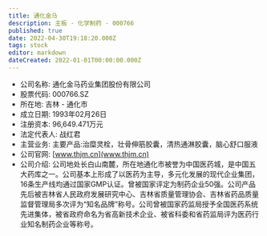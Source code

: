 ```yaml
---
title: 通化金马
description: 主板 - 化学制药 - 000766
published: true
date: 2022-04-30T19:18:20.000Z
tags: stock
editor: markdown
dateCreated: 2022-01-01T00:00:00.000Z
---
```


- 公司名称: 通化金马药业集团股份有限公司
- 股票代码: 000766.SZ
- 所在地: 吉林 - 通化市
- 成立日期: 1993年02月26日
- 注册资本: 96,649.471万元
- 法定代表人: 战红君
- 主营业务: 主要产品:治糜灵栓，壮骨伸筋胶囊，清热通淋胶囊，脑心舒口服液
- 公司官网: [www.thjm.cn](www.thjm.cn)
- 公司介绍: 公司地处长白山南麓，所在地通化市被誉为中国医药城，是中国五大药库之一。公司基本上形成了以医药为主导，多元化发展的现代企业集团，16条生产线均通过国家GMP认证。曾被国家评定为制药企业50强。公司产品先后被吉林省人民政府发展研究中心、吉林省质量管理协会、吉林省药品质量监督管理局多次评为“知名品牌”称号。公司曾被国家药监局授予全国医药系统先进集体，被省政府命名为省高新技术企业、被省科委和省药监局评为医药行业知名制药企业等称号。


